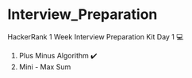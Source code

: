 # Interview_Preparation
HackerRank 1 Week Interview Preparation Kit
Day 1 💻
1. Plus Minus Algorithm ✔️
2. Mini - Max Sum 
